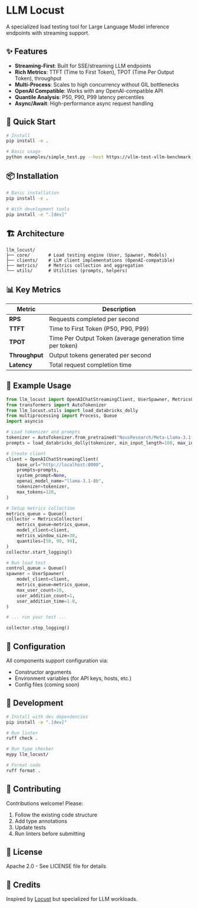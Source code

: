 # LLM Locust

A specialized load testing tool for Large Language Model inference endpoints with streaming support.

## ✨ Features

- **Streaming-First**: Built for SSE/streaming LLM endpoints
- **Rich Metrics**: TTFT (Time to First Token), TPOT (Time Per Output Token), throughput
- **Multi-Process**: Scales to high concurrency without GIL bottlenecks
- **OpenAI Compatible**: Works with any OpenAI-compatible API
- **Quantile Analysis**: P50, P90, P99 latency percentiles
- **Async/Await**: High-performance async request handling

## 🚀 Quick Start

```bash
# Install
pip install -e .

# Basic usage
python examples/simple_test.py --host https://vllm-test-vllm-benchmark.apps.cluster-njnqr.njnqr.sandbox1049.opentlc.com --model Qwen/Qwen2.5-7B-Instruct --tokenizer Qwen/Qwen2.5-7B-Instruct --users 10
```

## 📦 Installation

```bash
# Basic installation
pip install -e .

# With development tools
pip install -e ".[dev]"
```

## 🏗️ Architecture

```
llm_locust/
├── core/       # Load testing engine (User, Spawner, Models)
├── clients/    # LLM client implementations (OpenAI-compatible)
├── metrics/    # Metrics collection and aggregation
└── utils/      # Utilities (prompts, helpers)
```

## 📊 Key Metrics

| Metric | Description |
|--------|-------------|
| **RPS** | Requests completed per second |
| **TTFT** | Time to First Token (P50, P90, P99) |
| **TPOT** | Time Per Output Token (average generation time per token) |
| **Throughput** | Output tokens generated per second |
| **Latency** | Total request completion time |

## 🎯 Example Usage

```python
from llm_locust import OpenAIChatStreamingClient, UserSpawner, MetricsCollector
from transformers import AutoTokenizer
from llm_locust.utils import load_databricks_dolly
from multiprocessing import Process, Queue
import asyncio

# Load tokenizer and prompts
tokenizer = AutoTokenizer.from_pretrained("NousResearch/Meta-Llama-3.1-8B-Instruct")
prompts = load_databricks_dolly(tokenizer, min_input_length=100, max_input_length=500)

# Create client
client = OpenAIChatStreamingClient(
    base_url="http://localhost:8000",
    prompts=prompts,
    system_prompt=None,
    openai_model_name="llama-3.1-8b",
    tokenizer=tokenizer,
    max_tokens=128,
)

# Setup metrics collection
metrics_queue = Queue()
collector = MetricsCollector(
    metrics_queue=metrics_queue,
    model_client=client,
    metrics_window_size=30,
    quantiles=[50, 90, 99],
)
collector.start_logging()

# Run load test
control_queue = Queue()
spawner = UserSpawner(
    model_client=client,
    metrics_queue=metrics_queue,
    max_user_count=10,
    user_addition_count=1,
    user_addition_time=1.0,
)

# ... run your test ...

collector.stop_logging()
```

## 🔧 Configuration

All components support configuration via:
- Constructor arguments
- Environment variables (for API keys, hosts, etc.)
- Config files (coming soon)

## 📝 Development

```bash
# Install with dev dependencies
pip install -e ".[dev]"

# Run linter
ruff check .

# Run type checker
mypy llm_locust/

# Format code
ruff format .
```

## 🤝 Contributing

Contributions welcome! Please:
1. Follow the existing code structure
2. Add type annotations
3. Update tests
4. Run linters before submitting

## 📄 License

Apache 2.0 - See LICENSE file for details

## 🙏 Credits

Inspired by [Locust](https://locust.io/) but specialized for LLM workloads.
